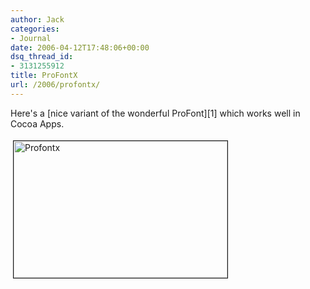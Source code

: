 ```yaml
---
author: Jack
categories:
- Journal
date: 2006-04-12T17:48:06+00:00
dsq_thread_id:
- 3131255912
title: ProFontX
url: /2006/profontx/
---
```


Here's a \[nice variant of the wonderful ProFont\]\[1\] which works well in Cocoa Apps. 


<img src="http://baty.net/files/profontx.png" height="219" width="342" border="1" hspace="4" vspace="4" alt="Profontx" /> 

[1]: <http://www.faisal.com/software/profontx/>